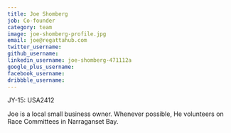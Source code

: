 ```yaml
---
title: Joe Shomberg
job: Co-founder
category: team
image: joe-shomberg-profile.jpg
email: joe@regattahub.com
twitter_username: 
github_username: 
linkedin_username: joe-shomberg-471112a
google_plus_username: 
facebook_username:     
dribbble_username:
---
```


JY-15: USA2412<br>

Joe is a local small business owner. Whenever possible, He volunteers on Race Committees in Narraganset Bay. 